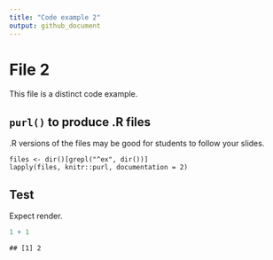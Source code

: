```yaml
---
title: "Code example 2"
output: github_document
---
```




# File 2

This file is a distinct code example.

## `purl()` to produce .R files

.R versions of the files may be good for students to follow your slides.

```
files <- dir()[grepl("^ex", dir())]
lapply(files, knitr::purl, documentation = 2)
```

## Test

Expect render.


```r
1 + 1
```

```
## [1] 2
```
